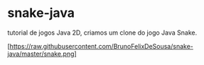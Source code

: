 # snake-java
tutorial de jogos Java 2D, criamos um clone do jogo Java Snake.

[https://raw.githubusercontent.com/BrunoFelixDeSousa/snake-java/master/snake.png]
